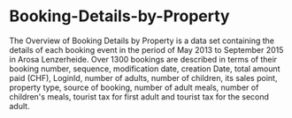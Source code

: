 # Booking-Details-by-Property
The Overview of Booking Details by Property is a data set containing the details of each booking event in the period of May 2013 to September 2015 in Arosa Lenzerheide. Over 1300 bookings are described in terms of their booking number, sequence, modification date, creation Date, total amount paid (CHF), LoginId, number of adults, number of children, its sales point, property type, source of booking, number of adult meals, number of children's meals, tourist tax for first adult and tourist tax for the second adult. 
